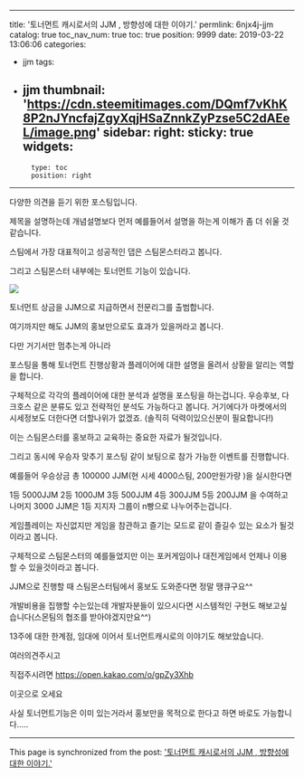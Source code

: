 
---
title: '토너먼트 캐시로서의 JJM , 방향성에 대한 이야기.'
permlink: 6njx4j-jjm
catalog: true
toc_nav_num: true
toc: true
position: 9999
date: 2019-03-22 13:06:06
categories:
- jjm
tags:
- jjm
thumbnail: 'https://cdn.steemitimages.com/DQmf7vKhK8P2nJYncfajZgyXqjHSaZnnkZyPzse5C2dAEeL/image.png'
sidebar:
    right:
        sticky: true
widgets:
    -
        type: toc
        position: right
---


다양한 의견을 듣기 위한 포스팅입니다.

제목을 설명하는데 개념설명보다 먼저 예를들어서 설명을 하는게 이해가  좀 더 쉬울 것 같습니다.

스팀에서 가장 대표적이고 성공적인 댑은 스팀몬스터라고 봅니다.

그리고 스팀몬스터 내부에는 토너먼트 기능이 있습니다.

![](https://cdn.steemitimages.com/DQmf7vKhK8P2nJYncfajZgyXqjHSaZnnkZyPzse5C2dAEeL/image.png)

토너먼트 상금을 JJM으로 지급하면서 전문리그를 출범합니다.

여기까지만 해도 JJM의 홍보만으로도 효과가 있을꺼라고 봅니다.

다만 거기서만 멈추는게 아니라 

포스팅을 통해 토너먼트 진행상황과 플레이어에 대한 설명을 올려서 상황을 알리는 역할을 합니다.

구체적으로 각각의 플레이어에 대한 분석과 설명을 포스팅을 하는겁니다. 우승후보, 다크호스 같은 분류도 있고 전략적인 분석도 가능하다고 봅니다. 거기에다가 마켓에서의 시세정보도 더한다면 더할나위가 없겠죠. (솔직히 덕력이있으신분이 필요합니다!)

 이는 스팀몬스터를 홍보하고 교육하는 중요한 자료가 될것입니다. 

그리고 동시에 우승자 맞추기 포스팅 같이 보팅으로 참가 가능한 이벤트를 진행합니다. 

예를들어 우승상금 총 100000 JJM(현 시세 4000스팀, 200만원가량 )을 실시한다면 

1등 5000JJM 2등 1000JM 3등 500JJM 4등 300JJM 5등 200JJM  을 수여하고 나머지 3000 JJM은 1등 지지자 그룹이 n빵으로 나누어주는겁니다. 

게임플레이는 자신없지만 게임을 참관하고 즐기는 모드로 같이 즐길수 있는 요소가 될것이라고 봅니다.


구체적으로 스팀몬스터의 예를들었지만 이는 포커게임이나 대전게임에서 언제나 이용할 수 있을것이라고 봅니다.

JJM으로 진행할 때 스팀몬스터팀에서 홍보도 도와준다면 정말 땡큐구요^^

개발비용을 집행할 수는있는데 개발자분들이 있으시다면 시스템적인 구현도 해보고싶습니다(스몬팀의 협조를 받아야겠지만요^^)

13주에 대한 한계점, 임대에 이어서 토너먼트캐시로의 이야기도 해보았습니다.

여러의견주시고

직접주시려면
https://open.kakao.com/o/gpZy3Xhb

이곳으로 오세요

사실 토너먼트기능은 이미 있는거라서 홍보만을 목적으로 한다고 하면 바로도 가능합니다.....

- - -

This page is synchronized from the post: ['토너먼트 캐시로서의 JJM , 방향성에 대한 이야기.'](https://steemit.com/@virus707/6njx4j-jjm)
